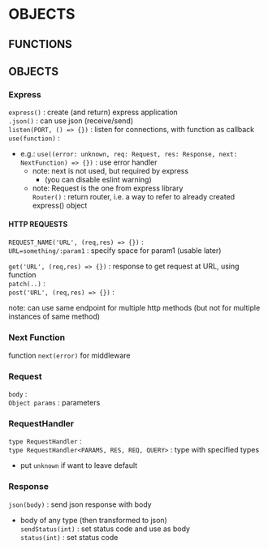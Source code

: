# OBJECTS

## FUNCTIONS

## OBJECTS
### Express
`express()` : create (and return) express application  
`.json()` : can use json (receive/send)   
`listen(PORT, () => {})` : listen for connections, with function as callback  
`use(function)` :   
*	e.g.: `use((error: unknown, req: Request, res: Response, next: NextFunction) => {})` : use error handler  
	*	note: next is not used, but required by express  
		*	(you can disable eslint warning)
	*	note: Request is the one from express library  
`Router()` : return router, i.e. a way to refer to already created express() object  

#### HTTP REQUESTS
`REQUEST_NAME('URL', (req,res) => {})` :  
`URL=something/:param1` : specify space for param1 (usable later)  

`get('URL', (req,res) => {})` : response to get request at URL, using function  
`patch(..)` :  
`post('URL', (req,res) => {})` :  

note: can use same endpoint for multiple http methods (but not for multiple instances of same method)  

### Next Function
function `next(error)` for middleware  

### Request
`body` :  
`Object params` : parameters  


### RequestHandler
`type RequestHandler` :  
`type RequestHandler<PARAMS, RES, REQ, QUERY>` : type with specified types  
*	put `unknown` if want to leave default  

### Response
`json(body)` : send json response with body  
*	body of any type (then transformed to json)  
`sendStatus(int)` : set status code and use as body  
`status(int)` : set status code  
